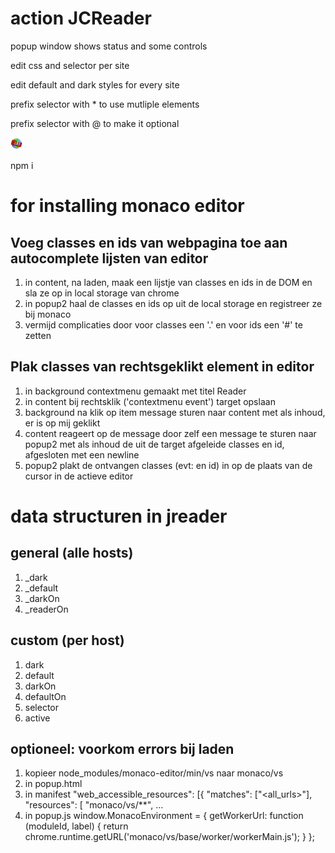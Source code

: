 # action JCReader

popup window shows status and some controls

edit css and selector per site

edit default and dark styles for every site

prefix selector with * to use mutliple elements

prefix selector with @ to make it optional

![voorbeeld](reader/images/icon.png) 

npm i

# for installing monaco editor

## Voeg classes en ids van webpagina toe aan autocomplete lijsten van editor
1. in content, na laden, maak een lijstje van classes en ids in de DOM en sla ze op in local storage van chrome
2. in popup2 haal de classes en ids op uit de local storage en registreer ze bij monaco
3. vermijd complicaties door voor classes een '.' en voor ids een '#' te zetten

## Plak classes van rechtsgeklikt element in editor
1. in background contextmenu gemaakt met titel Reader
2. in content bij rechtsklik ('contextmenu event') target opslaan
3. background na klik op item message sturen naar content met als inhoud, er is op mij geklikt
4. content reageert op de message door zelf een message te sturen naar popup2 met als inhoud de uit de target afgeleide classes en id, afgesloten met een newline
5. popup2 plakt de ontvangen classes (evt: en id) in op de plaats van de cursor in de actieve editor

# data structuren in jreader

## general (alle hosts)
1. _dark
2. _default
3. _darkOn
4. _readerOn

## custom (per host)
1. dark
2. default
3. darkOn
4. defaultOn
5. selector
6. active

## optioneel: voorkom errors bij laden
1. kopieer node_modules/monaco-editor/min/vs naar monaco/vs
2. in popup.html <script src="../monaco/vs/loader.js"></script>
3. in manifest   "web_accessible_resources": [{
   "matches": ["<all_urls>"],
   "resources": [
   "monaco/vs/**",
...
4. in popup.js window.MonacoEnvironment = {
   getWorkerUrl: function (moduleId, label) {
   return chrome.runtime.getURL('monaco/vs/base/worker/workerMain.js');
   }
   };
